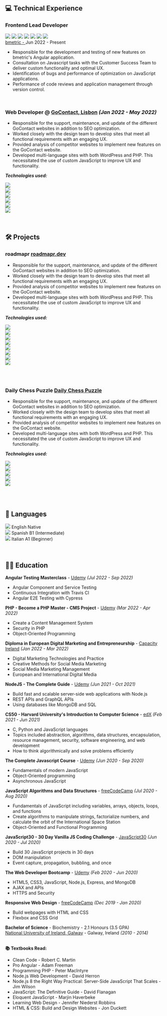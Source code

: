 ## 💻 <span class="header">Technical Experience</span>

<div class="position">
  <div class="position-header">
    <h3 class="position-title">Frontend Lead Developer</h3>
    <div class="position-skills-grid">
      <img class="position-skill" src="./assets/img/angular.png"> 
      <img class="position-skill" src="./assets/img/typescript.png"> 
      <img class="position-skill" src="./assets/img/html5.png"> 
      <img class="position-skill" src="./assets/img/sass.png"> 
      <img class="position-skill" src="./assets/img/javascript.png"> 
      <img class="position-skill" src="./assets/img/jasmine.png"> 
      <img class="position-skill" src="./assets/img/git.png"> 
    </div>
  </div>
  <div class="sub-header">
    <div class="company"><a target="_blank" href="https://bmetric.com/">bmetric - </a>Jun 2022 - Present</div>
  </div>

  <ul class="employment-description">
    <li>Responsible for the development and testing of new features on bmetric's Angular application.</li>
    <li>Consultation on Javascript tasks with the Customer Success Team to deliver custom functionality and optimal UX.</li>
    <li>Identification of bugs and performance of optimization on JavaScript applications.</li>
    <li>Performance of code reviews and application management through version control.</li>
  </ul>
</div>
<br>

### **<span class="position">Web Developer</span>** @ <a target="_blank" href="https://www.gocontact.com/">GoContact, <span class="lisbon">Lisbon</span></a> _(<span class="employment-dates">Jan 2022 - May 2022</span>)_ <br>

<ul class="employment-description">
  <li>Responsible for the support, maintenance, and update of the different GoContact websites in addition to SEO optimization.</li>
  <li>Worked closely with the design team to develop sites that meet all functional requirements with an engaging UX.</li>
  <li>Provided analysis of competitor websites to implement new features on the GoContact website.</li>
  <li>Developed multi-language sites with both WordPress and PHP. This necessitated the use of custom JavaScript to improve UX and functionality.</li>
</ul>

**_<span class="technology-used">Technologies used</span>:_** <br>

 <div class="skills-grid">
  <div class="skill-item">
    <img class="skill-icon" src="./assets/img/html5.png"> 
  </div>

  <div class="skill-item">
    <img class="skill-icon" src="./assets/img/css3.png"> 
  </div>

  <div class="skill-item">
    <img class="skill-icon" src="./assets/img/javascript.png"> 
  </div>

  <div class="skill-item">
    <img class="skill-icon" src="./assets/img/wordpress.png"> 
  </div>

  <div class="skill-item">
    <img class="skill-icon" src="./assets/img/php.png"> 
  </div>

  <div class="skill-item">
    <img class="skill-icon" src="./assets/img/xd.png"> 
  </div>
</div>
 <br><br>

## 🛠️ <span class="header">Projects</span>

### **<span class="position">roadmapr</span>** <a target="_blank" href="https://www.roadmapr.dev">roadmapr.dev</a> <br>

<ul class="employment-description">
  <li>Responsible for the support, maintenance, and update of the different GoContact websites in addition to SEO optimization.</li>
  <li>Worked closely with the design team to develop sites that meet all functional requirements with an engaging UX.</li>
  <li>Provided analysis of competitor websites to implement new features on the GoContact website.</li>
  <li>Developed multi-language sites with both WordPress and PHP. This necessitated the use of custom JavaScript to improve UX and functionality.</li>
</ul>

**_<span class="technology-used">Technologies used</span>:_** <br>

<div class="skills-grid-sm">
  <div class="skill-item">
    <img class="skill-icon-sm" src="./assets/img/angular.png"> 
  </div>

  <div class="skill-item">
    <img class="skill-icon-sm" src="./assets/img/typescript.png"> 
  </div>

  <div class="skill-item">
    <img class="skill-icon-sm" src="./assets/img/html5.png"> 
  </div>

  <div class="skill-item">
    <img class="skill-icon-sm" src="./assets/img/sass.png"> 
  </div>

  <div class="skill-item">
    <img class="skill-icon-sm" src="./assets/img/javascript.png"> 
  </div>

  <div class="skill-item">
    <img class="skill-icon-sm" src="./assets/img/nodejs.png"> 
  </div>

  <div class="skill-item">
    <img class="skill-icon-sm" src="./assets/img/mongodb.png"> 
  </div>

  <div class="skill-item">
    <img class="skill-icon-sm" src="./assets/img/git.png"> 
  </div>
</div>

<br><br>

### **<span class="position">Daily Chess Puzzle</span>** <a target="_blank" href="https://chromewebstore.google.com/detail/daily-chess-puzzle/nbccedaochfcpakfdgclnjkdbagniplh">Daily Chess Puzzle</a> <br>

<ul class="employment-description">
  <li>Responsible for the support, maintenance, and update of the different GoContact websites in addition to SEO optimization.</li>
  <li>Worked closely with the design team to develop sites that meet all functional requirements with an engaging UX.</li>
  <li>Provided analysis of competitor websites to implement new features on the GoContact website.</li>
  <li>Developed multi-language sites with both WordPress and PHP. This necessitated the use of custom JavaScript to improve UX and functionality.</li>
</ul>

**_<span class="technology-used">Technologies used</span>:_** <br>

<div class="skills-grid-sm">
  <div class="skill-item">
    <img class="skill-icon-sm" src="./assets/img/javascript.png"> 
  </div>

  <div class="skill-item">
    <img class="skill-icon-sm" src="./assets/img/html5.png"> 
  </div>

  <div class="skill-item">
    <img class="skill-icon-sm" src="./assets/img/css3.png"> 
  </div>

  <div class="skill-item">
    <img class="skill-icon-sm" src="./assets/img/nodejs.png"> 
  </div>

  <div class="skill-item">
    <img class="skill-icon-sm" src="./assets/img/git.png"> 
  </div>
</div>

<br><br>

## 💬 <span class="header">Languages</span>

<div class="skills-grid">
  <div class="skill-item">
    <img class="skill-icon" src="./assets/img/united-kingdom.png"> 
    <span class="skill-name language-name">English</span>
    <span class="skill-level language-level">Native</span>
  </div>

  <div class="skill-item">
    <img class="skill-icon" src="./assets/img/spain.png"> 
    <span class="skill-name language-name">Spanish</span>
    <span class="skill-level language-level">B1 (Intermediate)</span>
  </div>

  <div class="skill-item">
    <img class="skill-icon" src="./assets/img/italy.png"> 
    <span class="skill-name language-name">Italian</span>
    <span class="skill-level language-level">A1 (Beginner)</span>
  </div>

</div><br><br>

## 👨‍🎓 <span class="header">Education</span>

**Angular Testing Masterclass** - <a target="_blank" href="https://www.udemy.com/course/angular-testing-course/">Udemy</a> _(<span class="course-dates">Jul 2022 - Sep 2022</span>)_ <br>

<ul class="course-description">
  <li>Angular Component and Service Testing</li>
  <li>Continuous Integration with Travis CI</li>
  <li>Angular E2E Testing with Cypress</li>
</ul>

**PHP - Become a PHP Master - CMS Project** - <a target="_blank" href="https://www.udemy.com/course/php-for-complete-beginners-includes-msql-object-oriented/">Udemy</a> _(<span class="course-dates">Mar 2022 - Apr 2022</span>)_ <br>

<ul class="course-description">
  <li>Create a Content Management System</li>
  <li>Security in PHP</li>
  <li>Object-Oriented Programming</li>
</ul>

**Diploma in European Digital Marketing and Entrepreneurship** - <a target="_blank" href="http://www.capacityireland.ie/digital-marketing">Capacity Ireland</a> _(<span class="course-dates">Jan 2022 - Mar 2022</span>)_ <br>

<ul class="course-description">
  <li>Digital Marketing Technologies and Practice</li>
  <li>Creative Methods for Social Media Marketing</li>
  <li>Social Media Marketing Management</li>
  <li>European and International Digital Media</li>
</ul>

**NodeJS - The Complete Guide** - <a target="_blank" href="https://www.udemy.com/course/nodejs-the-complete-guide/">Udemy</a> _(<span class="course-dates">Jun 2021 - Oct 2021</span>)_ <br>

<ul class="course-description">
  <li>Build fast and scalable server-side web applications with Node.js</li>
  <li>REST APIs and GraphQL APIs</li>
  <li>Using databases like MongoDB and SQL</li>
</ul>

**CS50 - Harvard University's Introduction to Computer Science** - <a target="_blank" href="https://www.edx.org/course/introduction-computer-science-harvardx-cs50x">edX</a> _(<span class="course-dates">Feb 2021 - Jun 2021</span>)_ <br>

<ul class="course-description">
  <li>C, Python and JavaScript languages</li>
  <li>Topics included abstraction, algorithms, data structures, encapsulation, resource management, security, software engineering, and web development</li>
  <li>How to think algorithmically and solve problems efficiently</li>
</ul>

**The Complete Javascript Course** - <a target="_blank" href="https://www.udemy.com/course/the-complete-javascript-course/">Udemy</a> _(<span class="course-dates">Jun 2020 - Sep 2020</span>)_ <br>

<ul class="course-description">
  <li>Fundamentals of modern JavaScript</li>
  <li>Object-Oriented programming</li>
  <li>Asynchronous JavaScript</li>
</ul>

**JavaScript Algorithms and Data Structures** - <a target="_blank" href="https://www.freecodecamp.org/learn/javascript-algorithms-and-data-structures/">freeCodeCamp</a> _(<span class="course-dates">Jul 2020 - Aug 2020</span>)_ <br>

<ul class="course-description">
  <li>Fundamentals of JavaScript including variables, arrays, objects, loops, and functions</li>
  <li>Create algorithms to manipulate strings, factorialize numbers, and calculate the orbit of the International Space Station</li>
  <li>Object-Oriented and Functional Programming</li>
</ul>

**JavaScript30 - 30 Day Vanilla JS Coding Challenge** - <a target="_blank" href="https://javascript30.com/">JavaScript30</a> _(<span class="course-dates">Jun 2020 - Jul 2020</span>)_ <br>

<ul class="course-description">
  <li>Build 30 JavaScript projects in 30 days</li>
  <li>DOM manipulation</li>
  <li>Event capture, propagation, bubbling, and once</li>
</ul>

**The Web Developer Bootcamp** - <a target="_blank" href="https://www.udemy.com/course/the-web-developer-bootcamp/">Udemy</a> _(<span class="course-dates">Feb 2020 - Jun 2020</span>)_ <br>

<ul class="course-description">
  <li>HTML5, CSS3, JavaScript, Node.js, Express, and MongoDB</li>
  <li>AJAX and APIs</li>
  <li>HTTPS and Security</li>
</ul>

**Responsive Web Design** - <a target="_blank" href="https://www.freecodecamp.org/learn/responsive-web-design/">freeCodeCamp</a> _(<span class="course-dates">Dec 2019 - Jan 2020</span>)_ <br>

<ul class="course-description">
  <li>Build webpages with HTML and CSS</li>
  <li>Flexbox and CSS Grid</li>
</ul>

**<span class="degree">Bachelor of Science</span>**<span class="degree-course"> - Biochemistry - 2.1 Honours (3.5 GPA)</span><br>
<a target="_blank" href="https://www.nuigalway.ie/">National University of Ireland, Galway</a> - Galway, Ireland _(2010 - 2014)_ <br><br>

**📚 <span class="textbooks-read">Textbooks Read</span>:**

- Clean Code - Robert C. Martin <br>
- Pro Angular - Adam Freeman <br>
- Programming PHP - Peter MacIntyre <br>
- Node.js Web Development - David Herron <br>
- Node.js 8 the Right Way Practical: Server-Side JavaScript That Scales - Jim Wilson <br>
- JavaScript: The Definitive Guide - David Flanagan <br>
- Eloquent JavaScript - Marjin Haverbeke <br>
- Learning Web Design - Jennifer Niederst Robbins <br>
- HTML & CSS: Build and Design Websites - Jon Duckett <br><br>
